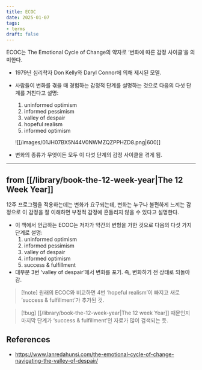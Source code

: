 ```yaml
---
title: ECOC
date: 2025-01-07
tags:
- terms
draft: false
---
```


ECOC는 The Emotional Cycle of Change의 약자로 ‘변화에 따른 감정 사이클’을 의미한다.
- 1979년 심리학자 Don Kelly와 Daryl Connor에 의해 제시된 모델. 
- 사람들이 변화를 겪을 때 경험하는 감정적 단계를 설명하는 것으로 다음의 다섯 단계를 거친다고 설명:
	1. uninformed optimism
	2. informed pessimism
	3. valley of despair
	4. hopeful realism
	5. informed optimism

	![[/images/01JH07BX5N44V0NWMZQZPPHZD8.png|600]]

- 변화의 종류가 무엇이든 모두 이 다섯 단계의 감정 사이클을 겪게 됨.


---
## from [[/library/book-the-12-week-year|The 12 Week Year]]
12주 프로그램을 적용하는데는 변화가 요구되는데, 변화는 누구나 불편하게 느끼는 감정으로 이 감정을 잘 이해하면 부정적 감정에 흔들리지 않을 수 있다고 설명한다.
- 이 책에서 언급하는 ECOC는 저자가 약간의 변형을 가한 것으로 다음의 다섯 가지 단계로 설명:
	1. uninformed optimism
	2. informed pessimism
	3. valley of despair
	4. informed optimism
	5. success & fulfillment
- 대부분 3번 ‘valley of despair’에서 변화를 포기. 즉, 변화하기 전 상태로 되돌아 감.

> [!note] 원래의 ECOC와 비교하면 4번 ‘hopeful realism’이 빠지고 새로 ’success & fulfillment’가 추가된 것.

> [!bug] [[/library/book-the-12-week-year|The 12 week Year]] 때문인지 마지막 단계가 ‘success & fulfillment’인 자료가 많이 검색되는 듯.


## References
- https://www.lanredahunsi.com/the-emotional-cycle-of-change-navigating-the-valley-of-despair/